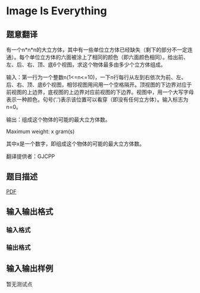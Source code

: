 # Image Is Everything

## 题意翻译

有一个n\*n\*n的大立方体，其中有一些单位立方体已经缺失（剩下的部分不一定连通）。每个单位立方体的六面被涂上了相同的颜色（即六面颜色相同）。给出前、左、后、右、顶、底6个视图，求这个物体最多由多少个立方体组成。

输入：第一行为一个整数n(1<=n<=10)，一下n行每行从左到右依次为前、左、后、右、顶、底6个视图，相邻视图用间用一个空格隔开。顶视图的下边界对应于前视图的上边界，底视图的上边界对应前视图的下边界。视图中，用一个大写字母表示一种颜色，句号('.')表示该位置可以看穿（即没有任何立方体）。输入标志为n=0。

输出：组成这个物体的可能的最大立方体数。

Maximum weight: x gram(s)

其中x是一个数字，即组成这个物体的可能的最大立方体数。

翻译提供者：GJCPP

## 题目描述

[problemUrl]: https://uva.onlinejudge.org/index.php?option=com_onlinejudge&Itemid=8&category=245&page=show_problem&problem=3471

[PDF](https://uva.onlinejudge.org/external/10/p1030.pdf)

## 输入输出格式

### 输入格式

### 输出格式

## 输入输出样例

暂无测试点

